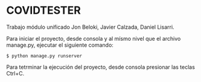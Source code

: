 # COVIDTESTER
Trabajo módulo unificado Jon Beloki, Javier Calzada, Daniel Lisarri.


Para iniciar el proyecto, desde consola y al mísmo nivel que el archivo manage.py, ejecutar el siguiente comando:

    $ python manage.py runserver

Para tetrminar la ejecución del proyecto, desde consola presionar las teclas Ctrl+C.
